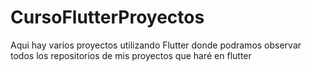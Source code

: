 # CursoFlutterProyectos
Aqui hay varios proyectos utilizando Flutter donde podramos observar todos los repositorios de mis proyectos que haré en flutter
